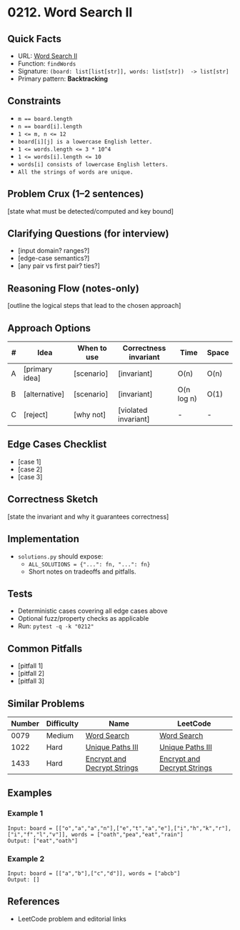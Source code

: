 # 0212. Word Search II

## Quick Facts

- URL: [Word Search II](https://leetcode.com/problems/word-search-ii/)
- Function: `findWords`
- Signature: `(board: list[list[str]], words: list[str])  -> list[str]`
- Primary pattern: **Backtracking**

## Constraints

- `m == board.length`
- `n == board[i].length`
- `1 <= m, n <= 12`
- `board[i][j] is a lowercase English letter.`
- `1 <= words.length <= 3 * 10^4`
- `1 <= words[i].length <= 10`
- `words[i] consists of lowercase English letters.`
- `All the strings of words are unique.`

## Problem Crux (1–2 sentences)

[state what must be detected/computed and key bound]

## Clarifying Questions (for interview)

- [input domain? ranges?]
- [edge-case semantics?]
- [any pair vs first pair? ties?]

## Reasoning Flow (notes-only)

[outline the logical steps that lead to the chosen approach]

## Approach Options

| # | Idea | When to use | Correctness invariant | Time | Space |
|---|------|-------------|-----------------------|------|-------|
| A | [primary idea] | [scenario] | [invariant] | O(n) | O(n) |
| B | [alternative] | [scenario] | [invariant] | O(n log n) | O(1) |
| C | [reject] | [why not] | [violated invariant] | - | - |

## Edge Cases Checklist

- [case 1]
- [case 2]
- [case 3]

## Correctness Sketch

[state the invariant and why it guarantees correctness]

## Implementation

- `solutions.py` should expose:
  - `ALL_SOLUTIONS = {"...": fn, "...": fn}`
  - Short notes on tradeoffs and pitfalls.

## Tests

- Deterministic cases covering all edge cases above
- Optional fuzz/property checks as applicable
- Run: `pytest -q -k "0212"`

## Common Pitfalls

- [pitfall 1]
- [pitfall 2]
- [pitfall 3]

## Similar Problems

| Number | Difficulty | Name | LeetCode |
|---|---|---|---|
| 0079 | Medium | [Word Search](../0079-word-search/readme.md) | [Word Search](https://leetcode.com/problems/word-search/) |
| 1022 | Hard | [Unique Paths III](../1022-unique-paths-iii/readme.md) | [Unique Paths III](https://leetcode.com/problems/unique-paths-iii/) |
| 1433 | Hard | [Encrypt and Decrypt Strings](../1433-encrypt-and-decrypt-strings/readme.md) | [Encrypt and Decrypt Strings](https://leetcode.com/problems/encrypt-and-decrypt-strings/) |

## Examples

### Example 1

```text
Input: board = [["o","a","a","n"],["e","t","a","e"],["i","h","k","r"],["i","f","l","v"]], words = ["oath","pea","eat","rain"]
Output: ["eat","oath"]
```

### Example 2

```text
Input: board = [["a","b"],["c","d"]], words = ["abcb"]
Output: []
```

## References

- LeetCode problem and editorial links
